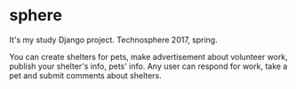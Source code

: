 # sphere

It's my study Django project. Technosphere 2017, spring.

You can create shelters for pets, make advertisement about volunteer work, publish your shelter's info, pets' info. Any user can respond for work, take a pet and submit comments about shelters.
